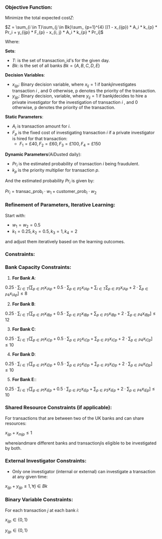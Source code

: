 ### Objective Function:

Minimize the total expected cost$Z$:

$Z = \sum_{i \in T}\sum_{j \in Bk}\sum_
{p=1}^{4} [(1 - x_{ijp}) * A_i * k_{p} * Pr_i + y_{ijp} * F_{p} - x_{i, j} * A_i * k_{p} * Pr_i]$

Where:

**Sets**:
- $T$: is the set of transaction_id's for the given day.
- $Bk$: is the set of all banks $Bk =  \{A, B , C, D, E\}$

**Decision Variables**:

- $x_{ijp}$: Binary decision variable, where $x_{ij} = 1$ if bank$j$investigates transaction $i$ , and 0
  otherwise, p denotes the priority of the transaction.
- $y_{ijp}$: Binary decision, variable, where $y_{ij} = 1$ if bank$j$decides to hire a private investigator for
  the investigation of transaction $i$ , and 0 otherwise, p denotes the priority of the transaction.

**Static Parameters**:

- $A_i$ is transaction amount for $i$.
- $F_{p}$ is the fixed cost of investigating transaction $i$ if a private investigator is hired for that
  transaction:
    - $F_{1} = £40, F_{2} = £60, F_{3} = £100, F_{4} = £150$

**Dynamic Parameters**(AiDusted daily):

- $Pr_i$ is the estimated probability of transaction $i$ being fraudulent.
- $k_{p}$ is the priority multiplier for transaction $p$.

And the estimated probability $Pr_i$ is given by:

$Pr_i = \text{transac\_prob}_i \cdot w_1 + \text{customer\_prob}_i \cdot w_2$

### Refinement of Parameters, Iterative Learning:

Start with:

- $w_1 = w_2 = 0.5$
- $k_1 = 0.25, k_2 = 0.5, k_3 = 1, k_4 = 2$

and adjust them iteratively based on the learning outcomes.

### Constraints:

### Bank Capacity Constraints:

1. **For Bank A**:

  $0.25 \cdot \sum_{i \in T}
   [\sum_{p \in P1} x_{iAp} + 0.5 \cdot \sum_{p \in P2} x_{iAp} + \sum_{i \in
   T}\sum_{p \in P3} x_{iAp} + 2 \cdot \sum_{p \in P4} x_{iAp}] \leq 8$

2. **For Bank B**:

  $0.25 \cdot \sum_{i \in T}[\sum_{p \in P1} x_{iBp} + 0.5 \cdot \sum_{p \in P2} x_{iBp} + \sum_{p \in P3} x_{iBp} + 2 \cdot \sum_{p \in P4} x_{iBp}] \leq 12$

3. **For Bank C**:

  $0.25 \cdot \sum_{i \in T}[\sum_{p \in P1} x_{iCp} + 0.5 \cdot \sum_{p \in P2} x_{iCp} +\sum_{p \in P3} x_{iCp} + 2 \cdot \sum_{p \in P4} x_{iCp}] \leq 10$

4. **For Bank D**:

  $0.25 \cdot \sum_{i \in T}[\sum_{p \in P1} x_{iDp} + 0.5 \cdot \sum_{p \in P2} x_{iDp} +\sum_{p \in P3} x_{iDp} + 2 \cdot \sum_{p \in P4} x_{iDp}]\leq 10$

5. **For Bank E**::

  $0.25 \cdot \sum_{i \in T}[\sum_{p \in P1} x_{iEp} + 0.5 \cdot \sum_{p \in P2} x_{iEp} +\sum_{p \in P3} x_{iEp} + 2 \cdot \sum_{p \in P4} x_{iEp}]\leq 10$

### Shared Resource Constraints (if applicable):

For transactions that are between two of the UK banks and can share resources:

$x_{ijp} + x_{mjp} \leq 1$

where$i$and$m$are different banks and transaction$j$is eligible to be investigated by both.

### External Investigator Constraints:

- Only one investigator (internal or external) can investigate a transaction at any given time:

$x_{ijp} + y_{ijp} \leq 1, \forall j \in Bk$

### Binary Variable Constraints:

For each transaction $j$ at each bank $i$:

$x_{ijp} \in \{0, 1\}$

$y_{ijp} \in \{0, 1\}$